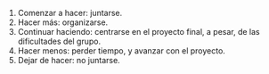 1. Comenzar a hacer: juntarse.  
2. Hacer más: organizarse.
3. Continuar haciendo: centrarse en el proyecto final, a pesar, de las dificultades del grupo.
4. Hacer menos: perder tiempo, y avanzar con el proyecto.
5. Dejar de hacer: no juntarse.